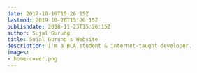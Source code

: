```yaml
---
date: 2017-10-19T15:26:15Z
lastmod: 2019-10-26T15:26:15Z
publishdate: 2018-11-23T15:26:15Z
author: Sujal Gurung
title: Sujal Gurung's Website
description: I'm a BCA student & internet-taught developer.
images:
- home-cover.png
---
```


